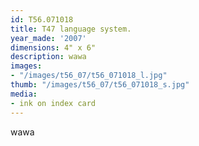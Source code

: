 ```yaml
---
id: T56.071018
title: T47 language system.
year_made: '2007'
dimensions: 4" x 6"
description: wawa
images:
- "/images/t56_07/t56_071018_l.jpg"
thumb: "/images/t56_07/t56_071018_s.jpg"
media:
- ink on index card
---
```


wawa
